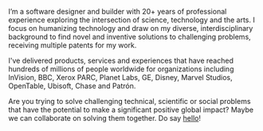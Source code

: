 I’m a software designer and builder with 20+ years of professional experience exploring the intersection of science, technology and the arts. I focus on humanizing technology and draw on my diverse, interdisciplinary background to find novel and inventive solutions to challenging problems, receiving multiple patents for my work.

I've delivered products, services and experiences that have reached hundreds of millions of people worldwide for organizations including InVision, BBC, Xerox PARC, Planet Labs, GE, Disney, Marvel Studios, OpenTable, Ubisoft, Chase and Patrón.

Are you trying to solve challenging technical, scientific or social problems that have the potential to make a significant positive global impact? Maybe we can collaborate on solving them together. Do say [hello](https://protodave.com/contact/)! 

<!--
**protodave/protodave** is a ✨ _special_ ✨ repository because its `README.md` (this file) appears on your GitHub profile.

Here are some ideas to get you started:

- 🔭 I’m currently working on ...
- 🌱 I’m currently learning ...
- 👯 I’m looking to collaborate on ...
- 🤔 I’m looking for help with ...
- 💬 Ask me about ...
- 📫 How to reach me: ...
- 😄 Pronouns: ...
- ⚡ Fun fact: ...
-->
